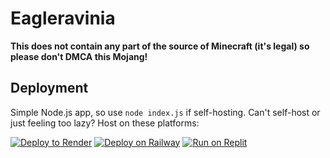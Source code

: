 # Eagleravinia
**This does not contain any part of the source of Minecraft (it's legal) so please don't DMCA this Mojang!** 
## Deployment
Simple Node.js app, so use ``node index.js`` if self-hosting. Can't self-host or just feeling too lazy? Host on these platforms:

[![Deploy to Render](https://render.com/images/deploy-to-render-button.svg)](https://render.com/deploy?repo=https://github.com/lukasexists/eagleravinia/)
[![Deploy on Railway](https://railway.app/button.svg)](https://railway.app/new/template?template=https%3A%2F%2Fgithub.com%2Flukasexists%2Feagleravinia)
[![Run on Replit](https://raw.githubusercontent.com/BinBashBanana/deploy-buttons/master/buttons/remade/replit.svg)](https://replit.com/github/lukasexists/eagleravinia)
